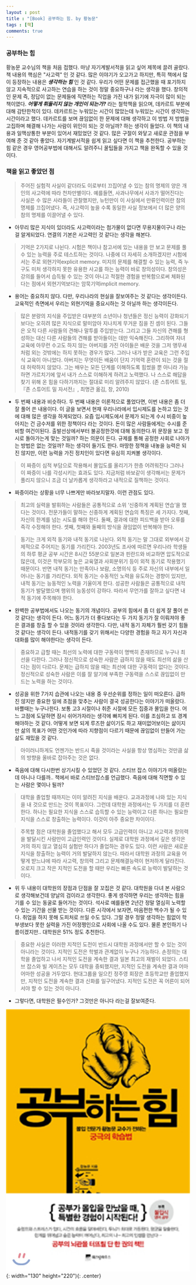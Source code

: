 ```yaml
---
layout : post
title : "[Book] 공부하는 힘. by 황농문"
tags : [책]
comments: true
---
```


### 공부하는 힘
 황농문 교수님의 책을 처음 접했다. 마냥 자기계발서적을 읽고 싶어 제목에 끌려 골랐다. 책 내용의 핵심은 "사고력" 인 것 같다. 많은 이야기가 오고가고 하지만, 특히 책에서 많이 등장하는 내용은 ***생각하는 힘*** 인 것 같다. 우리가 어떤 문제를 접근했을 때 포기하지 않고 지속적으로 사고하는 연습을 하는 것이 정말 중요하구나 라는 생각을 했다. 창의적인 문제 즉, 정답이 없는 문제들에 직면하는 직업을 가진 내가 읽기에 자극이 많이 되는 책이였다. ***어떻게 휘둘리지 않는 개인이 되는가?*** 라는 철학책을 읽으며, 데카르트 부분에 대해 감탄한적이 있다. 데카르트는 누워있는 시간이 많았는데 누워있는 시간이 생각하는 시간이라고 했다. 데카르트를 보며 끊임없이 한 문제에 대해 생각하고 이 방법 저 방법을 고집하며 해결해 나가는 사람이 위인이 되는 것 아닐까? 하는 생각이 들었다. 이 책의 내용과 일맥상통한 부분이 있어서 재밌었던 것 같다. 많은 구절이 와닿고 새로운 관점을 부여해 준 것 같아 좋았다. 자기계발서적을 쉽게 읽고 싶다면 이 책을 추천한다. 공부하는 힘 같은 경우 영어공부법에 대해서도 알려주니 꿀팁들을 가지고 책을 완독할 수 있을 것이다.

### 책을 읽고 좋았던 점
> 주어진 실험적 사실이 같더라도 이로부터 끄집어낼 수 있는 참의 명제의 양은 개인의 사고력에 따라 천차만별이다. 예를들면, 사과나무에서 사과가 떨어진다는 사실은 수 많은 사라들이 관찰했지만, 뉴턴만이 이 사실에서 만류인력이란 참의 명제를 끄집어냈다. 즉, 사고력이 높을 수록 동일한 사실 정보에서 더 많은 양의 참의 명제를 이끌어낼 수 있다.

- 아무리 많은 지식이 있더라도 사고력이라는 첨가물이 없다면 무용지물이구나 라는 걸 알게되었다. 연결의 기본은 사고력인 것 같다는 생각을 해본다.

> 기억은 2가지로 나뉜다. 시험은 책이나 참고서에 있는 내용을 안 보고 문제를 풀 수 있는 능력을 주로 테스트하는 것이다. 나중에 더 자세히 소개하겠지만 시험에서는 주로 외현기억explicit memory. 미지의 문제를 해결할 수 있는 능력, 즉 누구도 미처 생각하지 못한 유용한 사고를 하는 능력이 바로 창의성이다. 창의성은 강의를 들어서 습득될 수 있는 것이 아니고 적절한 경험을 반복함으로써 체화된다는 점에서 외현기억보다는 암묵기억implicit memory.

- 용어는 중요하지 않다. 다만, 우리나라의 현실을 잘보여주는 것 같다는 생각이든다. 교육적인 측면에서 우리는 외현기억을 중요시하는 것 아닐까 하는 생각이든다. 

> 많은 분량의 지식을 주입받은 대부분의 소년이나 청년들은 정신 능력이 강화되기보다는 오히려 많은 지식으로 말미암아 지나치게 무거운 짐을 진 셈이 된다. 그들은 오직 다른 사람들의 견해나 말투를 주입받는다. 그리고 그들 자신의 견해를 형성하는 대신 다른 사람들의 견해를 받아들이는 데만 익숙해진다. 그리하여 자녀 교육에 아무런 수고도 하지 않는 아버지를 가진 아이들은 배운 것을 그저 앵무새처럼 외는 것밖에는 하지 못하는 경우가 많다.
그러나 내가 받은 교육은 그런 주입식 교육이 아니었다. 아버지는 무엇이든 배움이 단지 기억력 훈련이 되는 것을 절대 허락하지 않았다. 그는 배우는 모든 단계를 이해하도록 힘썼을 뿐 아니라 가능하면 가르치기에 앞서 내가 스스로 이해하게 하려고 노력했다. 나 스스로 해답을 찾기 위해 온 힘을 다하기까지는 절대로 미리 알려주지 않았다. (존 스튜어트 밀, 『존 스튜어트 밀 자서전』, 최명관 옮김, 창, 2010)

- 두 번째 내용과 비슷하다. 두 번째 내용은 이론적으로 풀었다면, 이번 내용은 좀 더 잘 풀어 쓴 내용이다. 이 글을 보면서 현재 우리나라에서 입시제도를 논하고 있는 것에 대해 많은 생각을 하게되었다. 요즘 입시제도에서 문제가 되는게 수시 비중이 높아지는 건 금수저를 위한 정책이다 라는 것이다. 돈이 많은 사람들에게는 수시를 준비할 여건이된다. 출발선상에서부터 불공정한것에 대해 동의한다.위 문장을 보고 정시로 돌아가는게 맞는 것일까? 하는 의문이 든다. 규제를 통해 공정한 사회로 나아가는 방법은 없는 것일까? 하는 생각이 들기도 한다. 마땅한 정책을 내놓을 능력은 되진 않지만, 이런 능력을 가진 정치인이 있다면 유심히 지켜볼 생각이다.

> 이 짜증이 심적 부담으로 작용해서 몰입도를 올리기가 한층 어려워진다 그러나 이 짜증이 나를 각성시키는 효과도 있다. 지금처럼 바보같이 생각해서는 문제가 풀리지 않으니 조금 더 날카롭게 생각하라고 내적으로 질책하는 것이다.

- 짜증이라는 상황을 너무 나쁘게만 바라보지말자. 이런 관점도 있다.

> 최고의 실력을 발휘하는 사람들은 공통적으로 소위 ‘신중하게 계획된 연습’을 했다는 것이다. 전문가들이 말하는 신중하게 계획된 연습의 특징은 세 가지다. 첫째, 자신의 한계를 넘는 시도를 해야 한다. 둘째, 결과에 대한 피드백을 받아 오류를 즉각 수정해야 한다. 셋째, 첫째와 둘째의 방식을 끊임없이 반복해야 한다.

> 동기는 크게 외적 동기와 내적 동기로 나뉜다. 외적 동기는 말 그대로 외부에서 강제적으로 주어지는 동기를 가리킨다. 2003년도 조사에 따르면 우리나라 학생들의 하루 평균 공부 시간은 8시간 55분으로 일본과 핀란드와 비교하면 압도적으로 많은데, 이것은 학부모의 높은 교육열과 사회분위기 등이 외적 동기로 작용했기 때문이다.
반면 내적 동기는 만족이나 보람, 소명의식 등 주로 자신의 내부에서 일어나는 동기를 가리킨다. 외적 동기는 수동적인 노력을 유도하는 경향이 있지만, 내적 동기는 능동적인 노력을 기울이게 한다. 성공한 사람들은 공통적으로 내적 동기가 발달했으며 행위의 능동성이 강하다. 따라서 무언가를 잘하고 싶다면 내적 동기에 주목해야 한다.

- 완벽한 공부법에서도 나오는 동기의 개념이다. 공부의 힘에서 좀 더 쉽게 잘 풀어 쓴 것 같다는 생각이 든다. 어느 동기가 더 좋다보다는 두 가지 동기가 잘 이뤄져야 좋은 결과를 창출 할 수 있을 것이라 생각한다. 다만, 내적 동기 자체가 훨씬 갖기 힘들 것 같다는 생각이 든다. 내적동기를 갖기 위해서는 다양한 경험을 하고 자기 자신과 대화를 많이 해야한다는 생각이 든다.

> 중요하고 급할 때는 최선의 노력에 대한 구동력이 명백히 존재하므로 누구나 최선을 다한다. 그러나 정신적으로 성숙한 사람은 급하지 않을 때도 최선의 삶을 산다는 점이 다르다. 문제는 급하지 않을 때는 최선에 대한 구동력이 없다는 것이다. 정신적으로 성숙한 사람은 이를 잘 알기에 부족한 구동력을 스스로 끊임없이 만드는 노력을 하는 것이다.

- 성공을 위한 7가지 습관에 나오는 내용 중 우선순위를 정하는 일이 떠오른다. 급하진 않지만 중요한 일에 초점을 맞추는 사람이 결국 성공한다는 이야기가 떠올랐다. 바쁠때는 누구나한다. 보통 고3 시절이나 취준 시절에 모든 집중과 몰입을 한다. 어느 고점에 도달하면 잠시 쉬어가자라는 생각에 빠지게 된다. 이를 조심하고 또 경계해야하는 것 같다. 어떻게 보면 되게 루즈한 삶이기도 하고 재미없어보이는 삶이지만 삶의 목표가 어떤 것인가에 따라 지향점이 다르기 때문에 끊임없이 만들어 가는 삶도 재밌을 것 같다.

> 아이러니하게도 언젠가는 반드시 죽을 것이라는 사실을 항상 명심하는 것만큼 삶의 방향을 올바로 잡아주는 것은 없다.

- 죽음에 대해 다시한번 상기시킬 수 있었던 것 같다. 스티브 잡스 이야기가 떠올랐는데 아니나 다를까.. 책에서 바로 스티브잡스를 언급했다. 죽음에 대해 직면할 수 있는 사람은 몇이나 될까?

> 대학을 졸업할 때까지는 이미 알려진 지식을 배운다. 교과과정에 나와 있는 지식을 내 것으로 만드는 것이 목표이다. 그런데 대학원 과정에서는 두 가지를 더 훈련한다. 하나는 필요한 지식을 스스로 습득할 수 있는 능력이고 다른 하나는 필요한 지식을 스스로 창출하는 능력이다. 이것이 아주 중요한 차이이다.

> 주목할 점은 대학원을 졸업했다고 해서 모두 고급인력이 아니고 사고력과 창의력을 발달시킨 사람만이 고급인력인 것이다. 실제로 대학원 과정에서 깊은 생각은 거의 하지 않고 열심히 실험만 하다가 졸업하는 경우도 있다. 이런 사람은 새로운 지식을 창출하는 능력이 거의 발달하지 않는다. 따라서 대학원 과정의 교육을 어떻게 받느냐에 따라 사고력, 창의력 그리고 문제해결능력이 현저하게 달라진다. 오로지 크고 작은 지적인 도전을 할 때만 우리는 빠른 속도로 능력이 발달하는 것이다.

- 위 두 내용이 대학원의 장점과 단점을 잘 꼬집은 것 같다. 대학원을 다녀 본 사람으로 생각해보건데 양날의 검이라고 생각한다. 좋게 생각하면 우리는 생각하는 힘을 기를 수 있는 동굴로 들어가는 것이다. 석사로 예를들면 2년간 정말 열심히 노력할 수 있는 기간을 선물 받는 것이다. 다른 시각에서 보자면, 마음편한 백수가 될 수 있다. 취업을 하지 못해 도피처로 쓰일 수도 있다. 그럴 경우 정말 생각하는 힘없이 학부생보다 못한 실력을 가진 어정쩡인으로 사회에 나올 수도 있다. 물론 본인하기 나름이겠지만.. 대학원은 51% 정도 추천한다.

> 중요한 사실은 이러한 지적인 도전이 반드시 대학원 과정에서만 할 수 있는 것이 아니라는 것이다. 지적인 도전은 학벌과 관계없이 누구나 가능하다. 손정의는 대학을 졸업하고 나서 지적인 도전을 계속한 결과 일본 최고의 재벌이 되었다. 스티브 잡스와 빌 게이츠는 모두 대학을 중퇴했지만, 지적인 도전을 계속한 결과 어마어마한 성공을 거두었다. 현대그룹을 일으킨 정주영 회장은 초등학교만 졸업했지만, 지적인 도전을 계속한 결과 신화를 일구어냈다. 지적인 도전은 꼭 어른이 되어서야 할 수 있는 것이 아니다.

- 그렇다면, 대학원은 필수인가? 그것만은 아니다 라는걸 잘보여준다.

![공부의 힘](../images/book-10.jpg){: width="130" height="220"){: .center}

